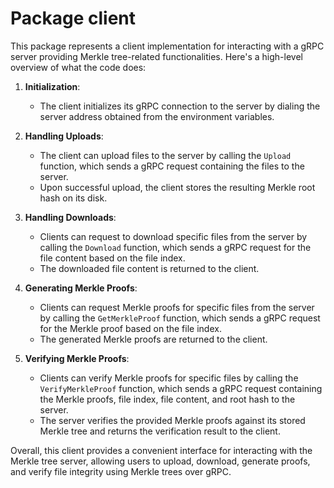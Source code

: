 # Package client 

This package represents a client implementation for interacting with a gRPC server providing Merkle tree-related functionalities. Here's a high-level overview of what the code does:

1. **Initialization**:
   - The client initializes its gRPC connection to the server by dialing the server address obtained from the environment variables.

2. **Handling Uploads**:
   - The client can upload files to the server by calling the `Upload` function, which sends a gRPC request containing the files to the server.
   - Upon successful upload, the client stores the resulting Merkle root hash on its disk.

3. **Handling Downloads**:
   - Clients can request to download specific files from the server by calling the `Download` function, which sends a gRPC request for the file content based on the file index.
   - The downloaded file content is returned to the client.

4. **Generating Merkle Proofs**:
   - Clients can request Merkle proofs for specific files from the server by calling the `GetMerkleProof` function, which sends a gRPC request for the Merkle proof based on the file index.
   - The generated Merkle proofs are returned to the client.

5. **Verifying Merkle Proofs**:
   - Clients can verify Merkle proofs for specific files by calling the `VerifyMerkleProof` function, which sends a gRPC request containing the Merkle proofs, file index, file content, and root hash to the server.
   - The server verifies the provided Merkle proofs against its stored Merkle tree and returns the verification result to the client.

Overall, this client provides a convenient interface for interacting with the Merkle tree server, allowing users to upload, download, generate proofs, and verify file integrity using Merkle trees over gRPC.